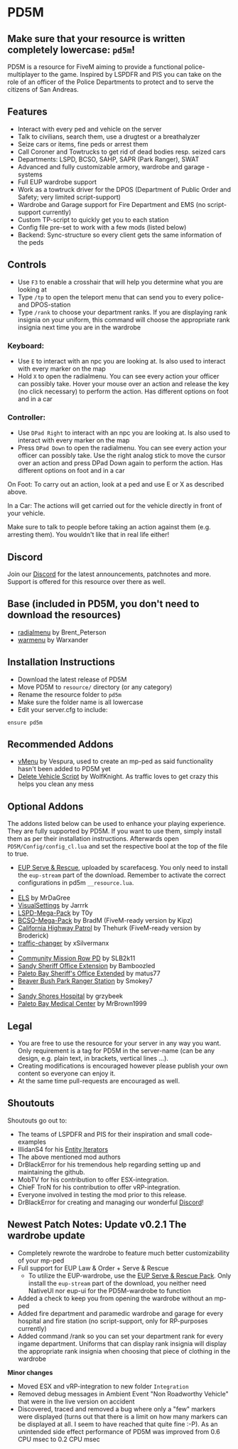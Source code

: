 # PD5M

## Make sure that your resource is written completely lowercase: `pd5m`!

PD5M is a resource for FiveM aiming to provide a functional police-multiplayer to the game. Inspired by LSPDFR and PIS you can take on the role of an officer of the Police Departments to protect and to serve the citizens of San Andreas.

## Features
- Interact with every ped and vehicle on the server
- Talk to civilians, search them, use a drugtest or a breathalyzer
- Seize cars or items, fine peds or arrest them
- Call Coroner and Towtrucks to get rid of dead bodies resp. seized cars
- Departments: LSPD, BCSO, SAHP, SAPR (Park Ranger), SWAT
- Advanced and fully customizable armory, wardrobe and garage - systems
- Full EUP wardrobe support
- Work as a towtruck driver for the DPOS (Department of Public Order and Safety; very limited script-support)
- Wardrobe and Garage support for Fire Department and EMS (no script-support currently)
- Custom TP-script to quickly get you to each station
- Config file pre-set to work with a few mods (listed below)
- Backend: Sync-structure so every client gets the same information of the peds

## Controls
- Use `F3` to enable a crosshair that will help you determine what you are looking at
- Type `/tp` to open the teleport menu that can send you to every police- and DPOS-station
- Type `/rank` to choose your department ranks. If you are displaying rank insignia on your uniform, this command will choose the appropriate rank insignia next time you are in the wardrobe

### Keyboard:
- Use `E` to interact with an npc you are looking at. Is also used to interact with every marker on the map
- Hold `X` to open the radialmenu. You can see every action your officer can possibly take. Hover your mouse over an action and release the key (no click necessary) to perform the action. Has different options on foot and in a car

### Controller:
- Use `DPad Right` to interact with an npc you are looking at. Is also used to interact with every marker on the map
- Press `DPad Down` to open the radialmenu. You can see every action your officer can possibly take. Use the right analog stick to move the cursor over an action and press DPad Down again to perform the action. Has different options on foot and in a car

On Foot: To carry out an action, look at a ped and use E or X as described above.

In a Car: The actions will get carried out for the vehicle directly in front of your vehicle.

Make sure to talk to people before taking an action against them (e.g. arresting them). You wouldn't like that in real life either!

## Discord

Join our [Discord](https://discord.gg/3DNTHeT) for the latest announcements, patchnotes and more. Support is offered for this resource over there as well.

## Base (included in PD5M, you don't need to download the resources)
- [radialmenu](https://forum.cfx.re/t/release-radialmenu-configurable-menu-for-chat-commands-using-wheelnav-js/543690) by Brent_Peterson
- [warmenu](https://forum.cfx.re/t/release-0-9-8-final-warmenu-lua-menu-framework/41249) by Warxander

## Installation Instructions
- Download the latest release of PD5M
- Move PD5M to `resource/` directory (or any category)
- Rename the resource folder to `pd5m`
- Make sure the folder name is all lowercase
- Edit your server.cfg to include:

```
ensure pd5m
```

## Recommended Addons
- [vMenu](https://forum.cfx.re/t/vmenu-v3-1-3/88868) by Vespura, used to create an mp-ped as said functionality hasn't been added to PD5M yet
- [Delete Vehicle Script](https://forum.cfx.re/t/release-delete-vehicle-script-1-0-5/7727) by WolfKnight. As traffic loves to get crazy this helps you clean any mess

## Optional Addons
The addons listed below can be used to enhance your playing experience. They are fully supported by PD5M. If you want to use them, simply install them as per their installation instructions. Afterwards open `PD5M/Config/config_cl.lua` and set the respective bool at the top of the file to true.

- [EUP Serve & Rescue](https://forum.cfx.re/t/release-eup-serve-and-rescue-law-order-7-5-server-side-update-1-2-now-with-esx-permissions/210892), uploaded by scarefacesg. You only need to install the `eup-stream` part of the download. Remember to activate the correct configurations in pd5m `__resource.lua`.
-
- [ELS](https://forum.cfx.re/t/release-els-fivem-server-sync-lights-sirens-custom-patterns/64048) by MrDaGree
- [VisualSettings](https://forum.cfx.re/t/release-serverside-visualsettings/201448) by Jarrrk
- [LSPD-Mega-Pack](https://www.lcpdfr.com/downloads/gta5mods/vehiclemodels/17911-los-santos-police-department-mega-pack-els/) by T0y
- [BCSO-Mega-Pack](https://forum.cfx.re/t/els-bcso-mega-pack-fixed-again/81604) by BradM (FiveM-ready version by Kipz)
- [California Highway Patrol](https://forum.cfx.re/t/release-2017-california-highway-patrol-mega-pack-els/64875) by Thehurk (FiveM-ready version by Broderick)
- [traffic-changer](https://github.com/xSilvermanx/traffic-changer) by xSilvermanx
-
- [Community Mission Row PD](https://de.gta5-mods.com/maps/community-mission-row-pd) by SLB2k11
- [Sandy Sheriff Office Extension](https://de.gta5-mods.com/maps/sandy-sheriff-office-extension-mlo-interior) by Bamboozled
- [Paleto Bay Sheriff's Office Extended](https://de.gta5-mods.com/maps/paleto-bay-sheriff-s-office-extended-sp-and-fivem-mlo) by matus77
- [Beaver Bush Park Ranger Station](https://forum.cfx.re/t/release-mlo-beaver-bush-park-ranger-station/1052889) by Smokey7
-
- [Sandy Shores Hospital](https://de.gta5-mods.com/maps/sandy-shores-hospital-mlo-interior-add-on-fivem) by grzybeek
- [Paleto Bay Medical Center](https://de.gta5-mods.com/maps/mlo-paleto-bay-medical-center) by MrBrown1999

## Legal
- You are free to use the resource for your server in any way you want. Only requirement is a tag for PD5M in the server-name (can be any design, e.g. plain text, in brackets, vertical lines ...).
- Creating modifications is encouraged however please publish your own content so everyone can enjoy it.
- At the same time pull-requests are encouraged as well.

## Shoutouts
Shoutouts go out to:
- The teams of LSPDFR and PIS for their inspiration and small code-examples
- IllidanS4 for his [Entity Iterators](https://gist.github.com/IllidanS4/9865ed17f60576425369fc1da70259b2)
- The above mentioned mod authors
- DrBlackError for his tremendous help regarding setting up and maintaining the github.
- MobTV for his contribution to offer ESX-integration.
- ChieF TroN for his contribution to offer vRP-integration.
- Everyone involved in testing the mod prior to this release.
- DrBlackError for creating and managing our wonderful [Discord](https://discord.gg/3DNTHeT)!

## Newest Patch Notes: Update v0.2.1 The wardrobe update

- Completely rewrote the wardrobe to feature much better customizability 
of your mp-ped
- Full support for EUP Law & Order + Serve & Rescue
  - To utilize the EUP-wardrobe, use the [EUP Serve & Rescue 
Pack](https://forum.cfx.re/t/release-eup-serve-and-rescue-law-order-7-5-server-side-update-1-2-now-with-esx-permissions/210892). 
Only install the `eup-stream` part of the download, you neither need 
NativeUI nor eup-ui for the PD5M-wardrobe to function
- Added a check to keep you from opening the wardrobe without an mp-ped
- Added fire department and paramedic wardrobe and garage for every 
hospital and fire station (no script-support, only for RP-purposes 
currently)
- Added command /rank so you can set your department rank for every 
ingame department. Uniforms that can display rank insignia will display 
the appropriate rank insignia when choosing that piece of clothing in 
the wardrobe

**Minor changes**
- Moved ESX and vRP-integration to new folder `Integration`
- Removed debug messages in Ambient Event "Non Roadworthy Vehicle" that 
were in the live version on accident
- Discovered, traced and removed a bug where only a "few" markers were 
displayed (turns out that there is a limit on how many markers can be 
displayed at all. I seem to have reached that quite fine :-P). As an 
unintended side effect performance of PD5M was improved from 0.6 CPU 
msec to 0.2 CPU msec
